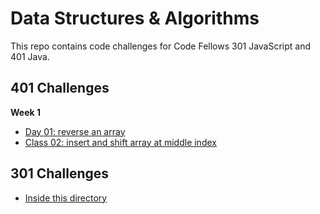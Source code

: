 # Data Structures & Algorithms
This repo contains code challenges for Code Fellows 301 JavaScript and 401 Java.

## 401 Challenges
**Week 1**
- [Day 01: reverse an array]()
- [Class 02: insert and shift array at middle index](./401/readmes/arrayShift.md)


## 301 Challenges
- [Inside this directory](./301)
